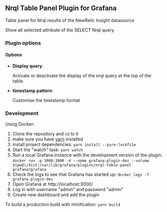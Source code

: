 ## Nrql Table Panel Plugin for Grafana

Table panel for Nrql results of the NewRelic Insight datasource

Show all selected attribute of the SELECT Nrql query

### Plugin options

#### Options

- **Display query**:

  Activate or deactivate the display of the nrql query at the top of the table.

- **timestamp pattern**:

  Customise the timestamp format

### Development

Using Docker:

1. Clone the repository and `cd` to it
1. make sure you have [yarn]( https://yarnpkg.com/) installed
1. install project dependencies: `yarn install --pure-lockfile`
1. Start the "watch" task: `yarn watch`
1. Run a local Grafana instance with the development version of the plugin: `docker run -p 3000:3000 -d --name grafana-plugin-dev --volume $(pwd)/dist:/var/lib/grafana/plugins/nrql-table-panel grafana/grafana`
1. Check the logs to see that Grafana has started up: `docker logs -f grafana-plugin-dev`
1. Open Grafana at http://localhost:3000/
1. Log in with username "admin" and password "admin"
1. Create new dashboard and add the plugin

To build a production build with minification: `yarn build`
